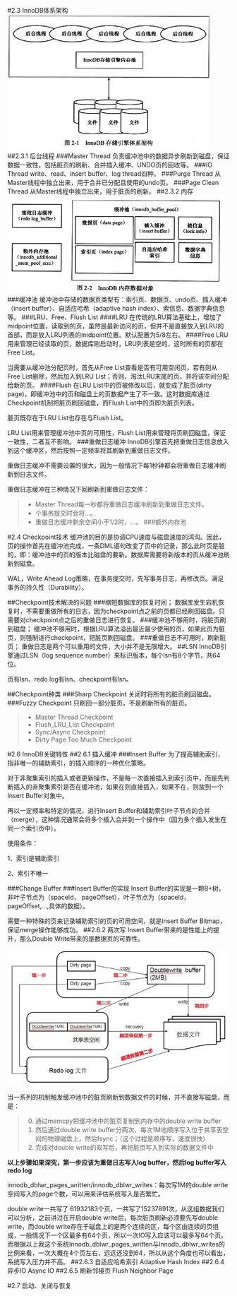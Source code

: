 #2.3 InnoDB体系架构
![体系架构](./png/体系架构.png)
##2.3.1 后台线程
###Master Thread
负责缓冲池中的数据异步刷新到磁盘，保证数据一致性，包括脏页的刷新、合并插入缓冲、UNDO页的回收等。
###IO Thread
write、read、insert buffer、log thread四种。
###Purge Thread
从Master线程中独立出来，用于合并已分配且使用的undo页。
###Page Clean Thread
从Master线程中独立出来，用于脏页的刷新。
##2.3.2 内存
![内存数据对象](./png/内存数据对象.png)
###缓冲池
缓冲池中存储的数据页类型有：索引页、数据页、undo页、插入缓冲（insert buffer）、自适应哈希（adaptive hash index）、索信息、数据字典信息等。
###LRU、Free、Flush List
####LRU
在传统的LRU算法基础上，增加了midpoint位置，读取到的页，虽然是最新访问的页，但并不是直接放入到LRU的首部，而是放入LRU列表的midpoint位置。默认配置为5/8左右。
####Free
LRU用来管理已经读取的页，数据库刚启动时，LRU列表是空的，这时所有的页都在Free List。

当需要从缓冲池分配页时，首先从Free List查看是否有可用空闲页，若有则从Free List删除，然后加入到LRU List；否则，淘汰LRU末尾的页，并将该空间分配给新的页。
####Flush
在LRU List中的页被修改以后，就变成了脏页(dirty page)，即缓冲池中的页和磁盘上的页数据产生了不一致。这时数据库通过Checkpoint机制把脏页刷回磁盘，而Flush List中的页即为脏页列表。

脏页既存在于LRU List也存在与Flush List。

LRU List用来管理缓冲池中页的可用性，Flush List用来管理将页刷回磁盘，保证一致性，二者互不影响。
###重做日志缓冲
InnoDB引擎首先把重做日志信息放入到这个缓冲区，然后按照一定频率将其刷新到重做日志文件。

重做日志缓冲不需要设置的很大，因为一般情况下每1秒钟都会将重做日志缓冲刷新到日志文件。

重做日志缓冲在三种情况下回刷新到重做日志文件：
 >- Master Thread每一秒都将重做日志缓冲刷新到重做日志文件。 
 >- 个事务提交时会将...。 
 >- 重做日志缓冲剩余空间小于1/2时，...。
###额外内存池


#2.4 Checkpoint技术
缓冲池的目的是协调CPU速度与磁盘速度的鸿沟。因此，页的操作首先在缓冲池完成，一条DML语句改变了页中的记录，那么此时页是脏的，即：缓冲池中的页的版本比磁盘的要新。数据库需要将新版本的页从缓冲池刷新到磁盘。

WAL，Write Ahead Log策略，在事务提交时，先写事务日志，再修改页。满足事务的持久性（Durability）。

##Checkpoint技术解决的问题
###缩短数据库的恢复时间；
数据库发生宕机恢复时，不需要重做所有的日志，因为checkpoint点之前的页都已经刷回磁盘。只需要对checkpoint点之后的重做日志进行恢复。
###缓冲池不够用时，将脏页刷到磁盘；
缓冲池不够用时，根据LRU算法溢出最近最少使用的页，如果此页为脏页，则强制进行checkpoint，把脏页刷回磁盘。
###重做日志不可用时，刷新脏页；
重做日志是两个可以重用的文件，大小并不是无限增大。
##LSN
InnoDB引擎通过LSN（log sequence number）来标识版本，每个lsn有8个字节，共64位。

页有lsn、redo log有lsn、checkpoint有lsn。

##Checkpoint种类
###Sharp Checkpoint
关闭时将所有的脏页刷回磁盘。
###Fuzzy Checkpoint
只刷回一部分脏页，不是刷新所有的脏页。

 >- Master Thread Checkpoint
 >- Flush_LRU_List Checkpoint
 >- Sync/Async Checkpoint
 >- Dirty Page Too Much Checkpoint


#2.6 InnoDB关键特性
##2.6.1 插入缓冲
###Insert Buffer
为了提高辅助索引，指非唯一的辅助索引，的插入顺序的一种优化策略。

对于非聚集索引的插入或者更新操作，不是每一次直接插入到索引页中，而是先判断插入的非聚集索引是否在缓冲池，如果在则直接插入，如果不在，则放到一个Insert Buffer对象中。

再以一定频率和特定的情况，进行Insert Buffer和辅助索引叶子节点的合并（merge），这种情况通常会将多个插入合并到一个操作中（因为多个插入发生在同一个索引页中）。

使用条件：

1、索引是辅助索引

2、索引不唯一

###Change Buffer
###Insert Buffer的实现
Insert Buffer的实现是一颗B+树，非叶子节点为（spaceId， pageOffset），叶子节点为（spaceId，pageOffset,...,具体的数据）。

需要一种特殊的页来记录辅助索引的页的可用空间，就是Insert Buffer Bitmap，保证merge操作能够成功。
##2.6.2 两次写
Insert Buffer带来的是性能上的提升，那么Double Write带来的是数据页的可靠性。

![双写](./png/双写.jpg)

当一系列的机制触发缓冲池中的脏页刷新到数据文件的时候，并不直接写磁盘，而是：

 > 0. 通过memcpy把缓冲池中的脏页复制到内存中的double write buffer 
 > 0. 然后通过double write buffer分两次、每次1M地顺序写入位于共享表空间的物理磁盘上，然后fsync；（这个过程是顺序写，速度很快） 
 > 0. 完成对double write的双写后，再把脏页写入到实际的数据文件中

**以上步骤如果深究，第一步应该为重做日志写入log buffer，然后log buffer写入redo log**

innodb_dblwr_pages_written/innodb_dblwr_writes：每次写1M的double write空间写入的page个数，可以用来评估系统写入是否繁忙。

double write一共写了 61932183个页，一共写了15237891次，从这组数据我们可以分析，之前讲过在开启double write后，每次脏页刷新必须要先写double write，而double write存在于磁盘上的是两个连续的区，每个区由连续的页组成，一般情况下一个区最多有64个页，所以一次IO写入应该可以最多写64个页。而根据以上我这个系统Innodb_dblwr_pages_written与Innodb_dblwr_writes的比例来看，一次大概在4个页左右，远远还没到64，所以从这个角度也可以看出，系统写入压力并不高。
##2.6.3 自适应哈希索引
Adaptive Hash Index
##2.6.4 异步IO
Async IO
##2.6.5 刷新邻接页
Flush Neighbor Page


#2.7 启动、关闭与恢复